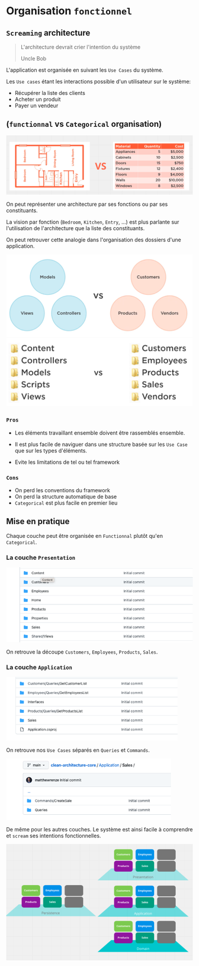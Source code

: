 # Organisation  `fonctionnel`



## `Screaming` architecture 

> L'architecture devrait crier l'intention du système
>
> Uncle Bob 

L'application est organisée en suivant les `Use Cases` du système.

Les `Use cases` étant les interactions possible d'un utilisateur sur le système:

- Récupérer la liste des clients
- Acheter un produit
- Payer un vendeur

## (`functionnal` vs `Categorical` organisation)

<img src="assets/use-cases-vs-componants.png" alt="use-cases-vs-componants" style="zoom:50%;" />

On peut représenter une architecture par ses fonctions ou par ses constituants.

La vision par fonction (`Bedroom`, `Kitchen`, `Entry`, ...) est plus parlante sur l'utilisation de l'architecture que la liste des constituants.

On peut retrouver cette analogie dans l'organisation des dossiers d'une application.

<img src="assets/mvc-vs-use-cases-schema.png" alt="mvc-vs-use-cases-schema" style="zoom:50%;" />

<img src="assets/mvc-folders-vs-functionnal-folder-naming.png" alt="mvc-folders-vs-functionnal-folder-naming" style="zoom:50%;" />

### `Pros`

- Les éléments travaillant ensemble doivent être rassemblés ensemble.

- Il est plus facile de naviguer dans une structure basée sur les `Use Case` que sur les types d'éléments.
- Evite les limitations de tel ou tel framework



### `Cons`

- On perd les conventions du framework
- On perd la structure automatique de base
- `Categorical` est plus facile en premier lieu



## Mise en pratique

Chaque couche peut être organisée en `Functionnal` plutôt qu'en `Categorical`.

### La couche `Presentation`

<img src="assets/layer-presentation-functionnal-organisation.png" alt="layer-presentation-functionnal-organisation" style="zoom: 67%;" />

On retrouve la découpe `Customers`, `Employees`, `Products`, `Sales`.

### La couche `Application`

<img src="assets/application-layer-fucntionnal-organisation.png" alt="application-layer-fucntionnal-organisation" style="zoom:67%;" />

On retrouve nos `Use Cases` séparés en `Queries` et `Commands`.

<img src="assets/functionnal-application-cqrs-organisation.png" alt="functionnal-application-cqrs-organisation" style="zoom:67%;" />

De même pour les autres couches. Le système est ainsi facile à comprendre et `scream` ses intentions fonctionnelles.

<img src="assets/functionnal-organization-per-layer.png" alt="functionnal-organization-per-layer" style="zoom:50%;" />















